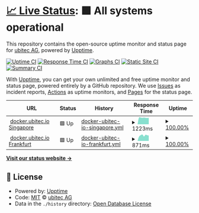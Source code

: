# [📈 Live Status](https://status.docker.ubitec.io): <!--live status--> **🟩 All systems operational**

This repository contains the open-source uptime monitor and status page for [ubitec AG](https://ubitec.io), powered by [Upptime](https://github.com/upptime/upptime).

[![Uptime CI](https://github.com/ubitechq/docker-ubitec-io-status-page/workflows/Uptime%20CI/badge.svg)](https://github.com/upptime/upptime/actions?query=workflow%3A%22Uptime+CI%22)
[![Response Time CI](https://github.com/ubitechq/docker-ubitec-io-status-page/workflows/Response%20Time%20CI/badge.svg)](https://github.com/upptime/upptime/actions?query=workflow%3A%22Response+Time+CI%22)
[![Graphs CI](https://github.com/ubitechq/docker-ubitec-io-status-page/workflows/Graphs%20CI/badge.svg)](https://github.com/upptime/upptime/actions?query=workflow%3A%22Graphs+CI%22)
[![Static Site CI](https://github.com/ubitechq/docker-ubitec-io-status-page/workflows/Static%20Site%20CI/badge.svg)](https://github.com/upptime/upptime/actions?query=workflow%3A%22Static+Site+CI%22)
[![Summary CI](https://github.com/ubitechq/docker-ubitec-io-status-page/workflows/Summary%20CI/badge.svg)](https://github.com/upptime/upptime/actions?query=workflow%3A%22Summary+CI%22)

With [Upptime](https://upptime.js.org), you can get your own unlimited and free uptime monitor and status page, powered entirely by a GitHub repository. We use [Issues](https://github.com/ubitechq/docker-ubitec-io-status-page/issues) as incident reports, [Actions](https://github.com/ubitechq/docker-ubitec-io-status-page/actions) as uptime monitors, and [Pages](https://status.docker.ubitec.io) for the status page.

<!--start: status pages-->
<!-- This summary is generated by Upptime (https://github.com/upptime/upptime) -->
<!-- Do not edit this manually, your changes will be overwritten -->
<!-- prettier-ignore -->
| URL | Status | History | Response Time | Uptime |
| --- | ------ | ------- | ------------- | ------ |
| <img alt="" src="https://favicons.githubusercontent.com/docker-ap-southeast-1.ubitec.io" height="13"> [docker.ubitec.io Singapore](https://docker-ap-southeast-1.ubitec.io/health) | 🟩 Up | [docker-ubitec-io-singapore.yml](https://github.com/mesoneer-ag/docker-ubitec-io-status-page/commits/HEAD/history/docker-ubitec-io-singapore.yml) | <details><summary><img alt="Response time graph" src="./graphs/docker-ubitec-io-singapore/response-time-week.png" height="20"> 1223ms</summary><br><a href="https://status.docker.ubitec.io/history/docker-ubitec-io-singapore"><img alt="Response time 1248" src="https://img.shields.io/endpoint?url=https%3A%2F%2Fraw.githubusercontent.com%2Fmesoneer-ag%2Fdocker-ubitec-io-status-page%2FHEAD%2Fapi%2Fdocker-ubitec-io-singapore%2Fresponse-time.json"></a><br><a href="https://status.docker.ubitec.io/history/docker-ubitec-io-singapore"><img alt="24-hour response time 1210" src="https://img.shields.io/endpoint?url=https%3A%2F%2Fraw.githubusercontent.com%2Fmesoneer-ag%2Fdocker-ubitec-io-status-page%2FHEAD%2Fapi%2Fdocker-ubitec-io-singapore%2Fresponse-time-day.json"></a><br><a href="https://status.docker.ubitec.io/history/docker-ubitec-io-singapore"><img alt="7-day response time 1223" src="https://img.shields.io/endpoint?url=https%3A%2F%2Fraw.githubusercontent.com%2Fmesoneer-ag%2Fdocker-ubitec-io-status-page%2FHEAD%2Fapi%2Fdocker-ubitec-io-singapore%2Fresponse-time-week.json"></a><br><a href="https://status.docker.ubitec.io/history/docker-ubitec-io-singapore"><img alt="30-day response time 1186" src="https://img.shields.io/endpoint?url=https%3A%2F%2Fraw.githubusercontent.com%2Fmesoneer-ag%2Fdocker-ubitec-io-status-page%2FHEAD%2Fapi%2Fdocker-ubitec-io-singapore%2Fresponse-time-month.json"></a><br><a href="https://status.docker.ubitec.io/history/docker-ubitec-io-singapore"><img alt="1-year response time 1235" src="https://img.shields.io/endpoint?url=https%3A%2F%2Fraw.githubusercontent.com%2Fmesoneer-ag%2Fdocker-ubitec-io-status-page%2FHEAD%2Fapi%2Fdocker-ubitec-io-singapore%2Fresponse-time-year.json"></a></details> | <details><summary><a href="https://status.docker.ubitec.io/history/docker-ubitec-io-singapore">100.00%</a></summary><a href="https://status.docker.ubitec.io/history/docker-ubitec-io-singapore"><img alt="All-time uptime 100.00%" src="https://img.shields.io/endpoint?url=https%3A%2F%2Fraw.githubusercontent.com%2Fmesoneer-ag%2Fdocker-ubitec-io-status-page%2FHEAD%2Fapi%2Fdocker-ubitec-io-singapore%2Fuptime.json"></a><br><a href="https://status.docker.ubitec.io/history/docker-ubitec-io-singapore"><img alt="24-hour uptime 100.00%" src="https://img.shields.io/endpoint?url=https%3A%2F%2Fraw.githubusercontent.com%2Fmesoneer-ag%2Fdocker-ubitec-io-status-page%2FHEAD%2Fapi%2Fdocker-ubitec-io-singapore%2Fuptime-day.json"></a><br><a href="https://status.docker.ubitec.io/history/docker-ubitec-io-singapore"><img alt="7-day uptime 100.00%" src="https://img.shields.io/endpoint?url=https%3A%2F%2Fraw.githubusercontent.com%2Fmesoneer-ag%2Fdocker-ubitec-io-status-page%2FHEAD%2Fapi%2Fdocker-ubitec-io-singapore%2Fuptime-week.json"></a><br><a href="https://status.docker.ubitec.io/history/docker-ubitec-io-singapore"><img alt="30-day uptime 100.00%" src="https://img.shields.io/endpoint?url=https%3A%2F%2Fraw.githubusercontent.com%2Fmesoneer-ag%2Fdocker-ubitec-io-status-page%2FHEAD%2Fapi%2Fdocker-ubitec-io-singapore%2Fuptime-month.json"></a><br><a href="https://status.docker.ubitec.io/history/docker-ubitec-io-singapore"><img alt="1-year uptime 100.00%" src="https://img.shields.io/endpoint?url=https%3A%2F%2Fraw.githubusercontent.com%2Fmesoneer-ag%2Fdocker-ubitec-io-status-page%2FHEAD%2Fapi%2Fdocker-ubitec-io-singapore%2Fuptime-year.json"></a></details>
| <img alt="" src="https://favicons.githubusercontent.com/docker-eu-central-1.ubitec.io" height="13"> [docker.ubitec.io Frankfurt](https://docker-eu-central-1.ubitec.io/health) | 🟩 Up | [docker-ubitec-io-frankfurt.yml](https://github.com/mesoneer-ag/docker-ubitec-io-status-page/commits/HEAD/history/docker-ubitec-io-frankfurt.yml) | <details><summary><img alt="Response time graph" src="./graphs/docker-ubitec-io-frankfurt/response-time-week.png" height="20"> 871ms</summary><br><a href="https://status.docker.ubitec.io/history/docker-ubitec-io-frankfurt"><img alt="Response time 819" src="https://img.shields.io/endpoint?url=https%3A%2F%2Fraw.githubusercontent.com%2Fmesoneer-ag%2Fdocker-ubitec-io-status-page%2FHEAD%2Fapi%2Fdocker-ubitec-io-frankfurt%2Fresponse-time.json"></a><br><a href="https://status.docker.ubitec.io/history/docker-ubitec-io-frankfurt"><img alt="24-hour response time 862" src="https://img.shields.io/endpoint?url=https%3A%2F%2Fraw.githubusercontent.com%2Fmesoneer-ag%2Fdocker-ubitec-io-status-page%2FHEAD%2Fapi%2Fdocker-ubitec-io-frankfurt%2Fresponse-time-day.json"></a><br><a href="https://status.docker.ubitec.io/history/docker-ubitec-io-frankfurt"><img alt="7-day response time 871" src="https://img.shields.io/endpoint?url=https%3A%2F%2Fraw.githubusercontent.com%2Fmesoneer-ag%2Fdocker-ubitec-io-status-page%2FHEAD%2Fapi%2Fdocker-ubitec-io-frankfurt%2Fresponse-time-week.json"></a><br><a href="https://status.docker.ubitec.io/history/docker-ubitec-io-frankfurt"><img alt="30-day response time 895" src="https://img.shields.io/endpoint?url=https%3A%2F%2Fraw.githubusercontent.com%2Fmesoneer-ag%2Fdocker-ubitec-io-status-page%2FHEAD%2Fapi%2Fdocker-ubitec-io-frankfurt%2Fresponse-time-month.json"></a><br><a href="https://status.docker.ubitec.io/history/docker-ubitec-io-frankfurt"><img alt="1-year response time 838" src="https://img.shields.io/endpoint?url=https%3A%2F%2Fraw.githubusercontent.com%2Fmesoneer-ag%2Fdocker-ubitec-io-status-page%2FHEAD%2Fapi%2Fdocker-ubitec-io-frankfurt%2Fresponse-time-year.json"></a></details> | <details><summary><a href="https://status.docker.ubitec.io/history/docker-ubitec-io-frankfurt">100.00%</a></summary><a href="https://status.docker.ubitec.io/history/docker-ubitec-io-frankfurt"><img alt="All-time uptime 100.00%" src="https://img.shields.io/endpoint?url=https%3A%2F%2Fraw.githubusercontent.com%2Fmesoneer-ag%2Fdocker-ubitec-io-status-page%2FHEAD%2Fapi%2Fdocker-ubitec-io-frankfurt%2Fuptime.json"></a><br><a href="https://status.docker.ubitec.io/history/docker-ubitec-io-frankfurt"><img alt="24-hour uptime 100.00%" src="https://img.shields.io/endpoint?url=https%3A%2F%2Fraw.githubusercontent.com%2Fmesoneer-ag%2Fdocker-ubitec-io-status-page%2FHEAD%2Fapi%2Fdocker-ubitec-io-frankfurt%2Fuptime-day.json"></a><br><a href="https://status.docker.ubitec.io/history/docker-ubitec-io-frankfurt"><img alt="7-day uptime 100.00%" src="https://img.shields.io/endpoint?url=https%3A%2F%2Fraw.githubusercontent.com%2Fmesoneer-ag%2Fdocker-ubitec-io-status-page%2FHEAD%2Fapi%2Fdocker-ubitec-io-frankfurt%2Fuptime-week.json"></a><br><a href="https://status.docker.ubitec.io/history/docker-ubitec-io-frankfurt"><img alt="30-day uptime 100.00%" src="https://img.shields.io/endpoint?url=https%3A%2F%2Fraw.githubusercontent.com%2Fmesoneer-ag%2Fdocker-ubitec-io-status-page%2FHEAD%2Fapi%2Fdocker-ubitec-io-frankfurt%2Fuptime-month.json"></a><br><a href="https://status.docker.ubitec.io/history/docker-ubitec-io-frankfurt"><img alt="1-year uptime 100.00%" src="https://img.shields.io/endpoint?url=https%3A%2F%2Fraw.githubusercontent.com%2Fmesoneer-ag%2Fdocker-ubitec-io-status-page%2FHEAD%2Fapi%2Fdocker-ubitec-io-frankfurt%2Fuptime-year.json"></a></details>

<!--end: status pages-->

[**Visit our status website →**](https://status.docker.ubitec.io)

## 📄 License

- Powered by: [Upptime](https://github.com/upptime/upptime)
- Code: [MIT](./LICENSE) © [ubitec AG](https://ubitec.io)
- Data in the `./history` directory: [Open Database License](https://opendatacommons.org/licenses/odbl/1-0/)
